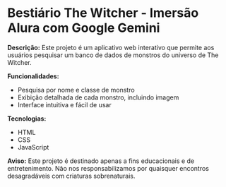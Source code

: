 # Bestiário The Witcher - Imersão Alura com Google Gemini

**Descrição:**
Este projeto é um aplicativo web interativo que permite aos usuários pesquisar um banco de dados de monstros do universo de The Witcher.

**Funcionalidades:**
* Pesquisa por nome e classe de monstro
* Exibição detalhada de cada monstro, incluindo imagem
* Interface intuitiva e fácil de usar

**Tecnologias:**
* HTML
* CSS
* JavaScript



**Aviso:** Este projeto é destinado apenas a fins educacionais e de entretenimento. Não nos responsabilizamos por quaisquer encontros desagradáveis com criaturas sobrenaturais. 
